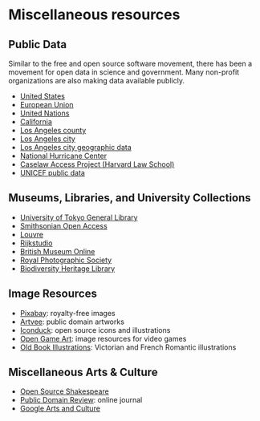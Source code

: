 # Miscellaneous resources

## Public Data

Similar to the free and open source software movement, there has been a
movement for open data in science and government.  Many non-profit
organizations are also making data available publicly.

- [United States](https://www.data.gov/)
- [European Union](https://data.europa.eu/euodp/en/home)
- [United Nations](https://data.un.org/)
- [California](https://data.ca.gov/)
- [Los Angeles county](https://data.lacounty.gov/)
- [Los Angeles city](https://data.lacity.org/)
- [Los Angeles city geographic data](https://geohub.lacity.org/)
- [National Hurricane Center](https://www.nhc.noaa.gov/data/)
- [Caselaw Access Project (Harvard Law School)](https://case.law/)
- [UNICEF public data](https://data.unicef.org/)


## Museums, Libraries, and University Collections

- [University of Tokyo General Library](https://archive.org/details/utokyo-general)
- [Smithsonian Open Access](https://www.si.edu/openaccess)
- [Louvre](https://collections.louvre.fr/en/)
- [Rijkstudio](https://www.rijksmuseum.nl/en/rijksstudio)
- [British Museum Online](https://www.britishmuseum.org/collection)
- [Royal Photographic Society](https://archive.rps.org/archive)
- [Biodiversity Heritage Library](https://www.flickr.com/photos/biodivlibrary/albums)

## Image Resources

- [Pixabay](https://pixabay.com/): royalty-free images
- [Artvee](https://artvee.com/): public domain artworks
- [Iconduck](https://iconduck.com/): open source icons and illustrations
- [Open Game Art](https://opengameart.org/): image resources for video games
- [Old Book Illustrations](https://www.oldbookillustrations.com/): Victorian and
  French Romantic illustrations

## Miscellaneous Arts & Culture

- [Open Source Shakespeare](https://www.opensourceshakespeare.org/)
- [Public Domain Review](https://publicdomainreview.org): online journal
- [Google Arts and Culture](https://artsandculture.google.com/)



